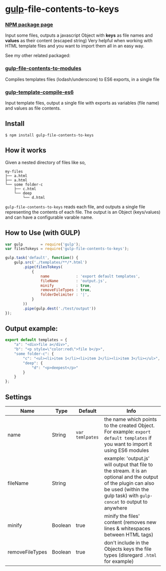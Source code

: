 
[gulp](http://gulpjs.com/)-file-contents-to-keys
================================================

### [NPM package page](https://www.npmjs.com/package/gulp-file-contents-to-keys)

Input some files, outputs a javascript Object with **keys** as file names and **values** as their content (escaped string)
Very helpful when working with HTML template files and you want to import them all in an easy way.

See my other related packaged:
### [gulp-file-contents-to-modules](https://github.com/yairEO/gulp-file-contents-to-modules)
Compiles templates files (lodash/underscore) to ES6 exports, in a single file

### [gulp-template-compile-es6](https://github.com/yairEO/gulp-template-compile-es6)
Input template files, output a single file with exports as variables (file name) and values as file contents.

## Install

```shell
$ npm install gulp-file-contents-to-keys
```


## How it works

Given a nested directory of files like so,

```
my-files
├── a.html
├── a.html
└── some folder-c
    ├── c.html
    └── deep
        └── d.html

```

`gulp-file-contents-to-keys` reads each file, and outputs a single file representing the contents of each file.
The output is an Object (keys/values) and can have a configurable varable name.

## How to Use (with GULP)

```javascript
var gulp        = require('gulp');
var filesTokeys = require('gulp-file-contents-to-keys');

gulp.task('default', function() {
    gulp.src('./templates/**/*.html')
        .pipe(filesTokeys(
            {
                name            : 'export default templates',
                fileName        : 'output.js',
                minify          : true,
                removeFileTypes : true,
                folderDelimiter : '|',
            }
        ))
        .pipe(gulp.dest('./test/output'))
});
```

## Output example:

```javascript
export default templates = {
    "a": "<div>file a</div>",
    "b": "<p style=\"color:red\">file b</p>",
    "some folder-c": {
        "c": "<ul><li>item 1</li><li>item 2</li><li>item 3</li></ul>",
        "deep": {
            "d": "<p>deepest</p>"
        }
    }
};
```

## Settings

Name               | Type       | Default          | Info
------------------ | ---------- | -----------------| --------------------------------------------------------------------------
name               | String     | `var temlpates`  | the name which points to the created Object. For example: `export default templates` if you want to import it using ES6 modules
fileName           | String     |                  | example: 'output.js' will output that file to the stream. it is an optional and the output of the plugin can also be used (within the gulp task) with `gulp-concat` to output to anywhere
minify             | Boolean    | true             | minify the files' content (removes new lines & whitespaces between HTML tags)
removeFileTypes    | Boolean    | true             | don't include in the Objects keys the file types (disregard `.html` for example)

